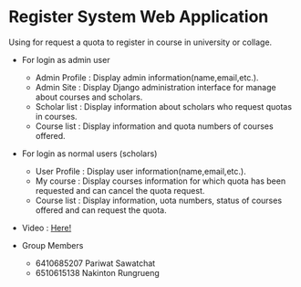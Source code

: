 

# Register System Web Application
Using for request a quota to register in course in university or collage.
- For login as admin user 
    - Admin Profile : Display admin information(name,email,etc.).
    - Admin Site : Display Django administration interface for manage about courses and scholars.
    - Scholar list : Display information about scholars who request quotas in courses.   
    - Course list :  Display information and quota numbers of courses offered.   
- For login as normal users (scholars)
    - User Profile : Display user information(name,email,etc.).
    - My course : Display courses information for which quota has been requested and can cancel the quota request.
    - Course list : Display information, uota numbers, status of courses offered and can request the quota.

- Video : [Here!](https://www.youtube.com/watch?v=FaAIa5sMOqw)

- Group Members
    - 6410685207 Pariwat Sawatchat
    - 6510615138 Nakinton Rungrueng